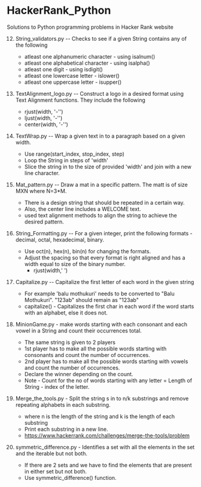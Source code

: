 # HackerRank_Python
Solutions to Python programming problems in Hacker Rank website


12. String_validators.py -- Checks to see if a given String contains any of the following
    - atleast one alphanumeric character - using isalnum()
    - atleast one alphabetical character - using isalpha()
    - atleast one digit - using isdigit()
    - atleast one lowercase letter - islower()
    - atleast one uppercase letter - isupper()

13. TextAlignment_logo.py -- Construct a logo in a desired format using Text Alignment functions.
    They include the following
    - rjust(width, '-'')
    - ljust(width, '-'')
    - center(width, '-'')

14. TextWrap.py -- Wrap a given text in to a paragraph based on a given width.
    - Use range(start_index, stop_index, step)
    - Loop the String in steps of 'width' 
    - Slice the string in to the size of provided 'width' and join with a new line character.

15. Mat_pattern.py -- Draw a mat in a specific pattern. The matt is of size MXN where N=3*M.
    - There is a design string that should be repeated in a certain way.
    - Also, the center line includes a WELCOME text.
    - used text alignment methods to align the string to achieve the desired pattern.

16. String_Formatting.py -- For a given integer, print the following formats - decimal, octal, hexadecimal, binary.
    - Use oct(n), hex(n), bin(n) for changing the formats.
    - Adjust the spacing so that every format is right aligned and has a width equal to size of the binary number.
      - rjust(width,' ')

17. Capitalize.py -- Capitalize the first letter of each word in the given string
    - For example 'balu mothukuri' needs to be converted to "Balu Mothukuri". "123ab" should remain as "123ab"
    - capitalize() - Capitalizes the first char in each word if the word starts with an alphabet, else it does not.

18. MinionGame.py - make words starting with each consonant and each vowel in a String and count their occurrences total.
    - The same string is given to 2 players
    - 1st player has to make all the possible words starting with consonants and count the number of occurrences.
    - 2nd player has to make all the possible words starting with vowels and count the number of occurrences.
    - Declare the winner depending on the count.
    - Note - Count for the no of words starting with any letter = Length of String - index of the letter.

19. Merge_the_tools.py - Split the string s in to n/k substrings and remove repeating alphabets in each substring.
    - where n is the length of the string and k is the length of each substring
    - Print each substring in a new line.
    - https://www.hackerrank.com/challenges/merge-the-tools/problem

20. symmetric_difference.py - Identifies a set with  all the elements in the set and the iterable but not both.
    - If there are 2 sets and we have to find the elements that are present in either set but not both.
    - Use symmetric_difference() function.